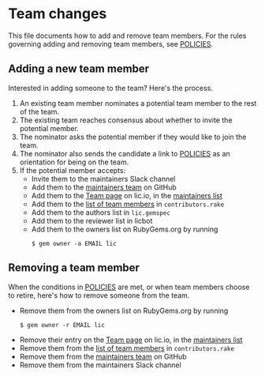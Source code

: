 # Team changes

This file documents how to add and remove team members. For the rules governing adding and removing team members, see [POLICIES][policies].

## Adding a new team member

Interested in adding someone to the team? Here's the process.

1. An existing team member nominates a potential team member to the rest of the team.
2. The existing team reaches consensus about whether to invite the potential member.
3. The nominator asks the potential member if they would like to join the team.
4. The nominator also sends the candidate a link to [POLICIES][policies] as an orientation for being on the team.
5. If the potential member accepts:
    - Invite them to the maintainers Slack channel
    - Add them to the [maintainers team][org_team] on GitHub
    - Add them to the [Team page][team] on lic.io, in the [maintainers list][maintainers]
    - Add them to the [list of team members][list] in `contributors.rake`
    - Add them to the authors list in `lic.gemspec`
    - Add them to the reviewer list in licbot
    - Add them to the owners list on RubyGems.org by running
      ```
      $ gem owner -a EMAIL lic
      ```


## Removing a team member

When the conditions in [POLICIES](https://github.com/lic/lic/blob/master/doc/POLICIES.md#maintainer-team-guidelines) are met, or when team members choose to retire, here's how to remove someone from the team.

- Remove them from the owners list on RubyGems.org by running
  ```
  $ gem owner -r EMAIL lic
  ```
- Remove their entry on the [Team page][team] on lic.io, in the [maintainers list][maintainers]
- Remove them from the [list of team members][list] in `contributors.rake`
- Remove them from the [maintainers team][org_team] on GitHub
- Remove them from the maintainers Slack channel

[policies]: https://github.com/lic/lic/blob/master/doc/POLICIES.md#lic-policies
[org_team]: https://github.com/orgs/lic/teams/maintainers/members
[team]: https://lic.io/contributors.html
[maintainers]: https://github.com/lic/lic-site/blob/02483d3f79f243774722b3fc18a471ca77b1c424/source/contributors.html.haml#L25
[list]: https://github.com/lic/lic-site/blob/02483d3f79f243774722b3fc18a471ca77b1c424/lib/tasks/contributors.rake#L8
